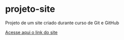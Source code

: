 # projeto-site
 Projeto de um site criado durante curso de Git e GitHub

[Acesse aqui o link do site](https://alexsanderprado.github.io/projeto-site/index.html) 
